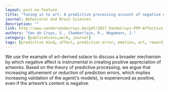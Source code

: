 ```yaml
---
layout: post-no-feature
title: "Tuning in to art: A predictive processing account of negative emotion in art"
journal: Behavioral and Brain Sciences
description: ""
link: http://www.sandervandecruys.be/pdf/2017_VandeCruys-PPP-Affective.pdf
authors: "Van de Cruys, S., Chamberlain, R., Wagemans, J."
category: [publications,work, journal]
tags: [predictive mind, affect, prediction error, emotion, art, reward, uncertainty]
---
```


We use the example of art-derived solace to discuss a broader mechanism by which negative affect is instrumental in creating positive appreciation of artworks. Based on the theory of predictive processing, we argue that increasing attunement or reduction of prediction errors, which implies increasing validation of the agent(‘s models), is experienced as positive, even if the artwork’s content is negative.
